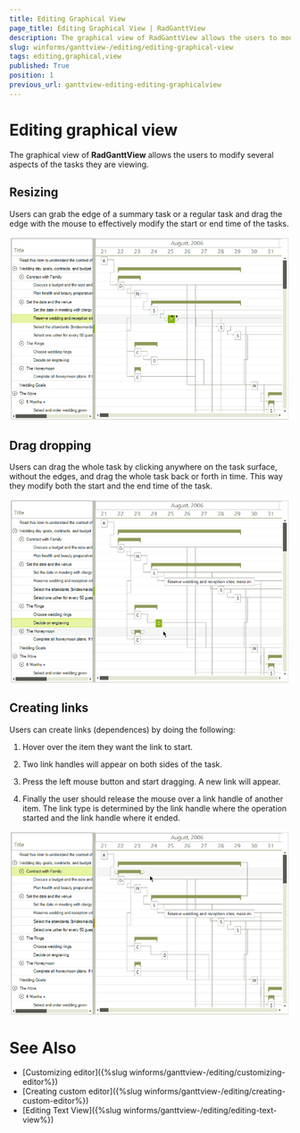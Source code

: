 ```yaml
---
title: Editing Graphical View
page_title: Editing Graphical View | RadGanttView
description: The graphical view of RadGanttView allows the users to modify several aspects of the tasks they are viewing.
slug: winforms/ganttview-/editing/editing-graphical-view
tags: editing,graphical,view
published: True
position: 1
previous_url: ganttview-editing-editing-graphicalview
---
```


# Editing graphical view

The graphical view of __RadGanttView__ allows the users to modify several aspects of the tasks they are viewing.

## Resizing

Users can grab the edge of a summary task or a regular task and drag the edge with the mouse to effectively modify the start or end time of the tasks.
        
![ganttview-editing-editing-graphicalview 003](images/ganttview-editing-editing-graphicalview003.gif)

## Drag dropping

Users can drag the whole task by clicking anywhere on the task surface, without the edges, and drag the whole task back or forth in time. This way they modify both the start and the end time of the task.
        
![ganttview-editing-editing-graphicalview 002](images/ganttview-editing-editing-graphicalview002.gif)

## Creating links

Users can create links (dependences) by doing the following:

1. Hover over the item they want the link to start.

1. Two link handles will appear on both sides of the task.

1. Press the left mouse button and start dragging. A new link will appear.

1. Finally the user should release the mouse over a link handle of another item. The link type is determined by the link handle where the operation started and the link handle where it ended.
            
![ganttview-editing-editing-graphicalview 001](images/ganttview-editing-editing-graphicalview001.gif)

# See Also

* [Customizing editor]({%slug winforms/ganttview-/editing/customizing-editor%})
* [Creating custom editor]({%slug winforms/ganttview-/editing/creating-custom-editor%})
* [Editing Text View]({%slug winforms/ganttview-/editing/editing-text-view%})